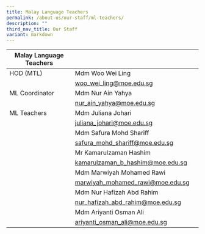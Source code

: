 ```yaml
---
title: Malay Language Teachers
permalink: /about-us/our-staff/ml-teachers/
description: ""
third_nav_title: Our Staff
variant: markdown
---
```

| Malay Language Teachers | | |
| -------- | -------- | -------- |
| HOD (MTL)| Mdm Woo Wei Ling   |   |
|      | woo_wei_ling@moe.edu.sg |     |
|ML Coordinator    | Mdm Nur Ain Yahya    |     |
|      | nur_ain_yahya@moe.edu.sg |     |
|ML Teachers    | Mdm Juliana Johari    |     |
|      | juliana_johari@moe.edu.sg |     |
|    | Mdm Safura Mohd Shariff    |     |
|      | safura_mohd_shariff@moe.edu.sg |     |
|    | Mr Kamarulzaman Hashim    |     |
|      | kamarulzaman_b_hashim@moe.edu.sg |     |
|    | Mdm Marwiyah Mohamed Rawi    |     |
|      | marwiyah_mohamed_rawi@moe.edu.sg |     |
|    | Mdm Nur Hafizah Abd Rahim    |     |
|      | nur_hafizah_abd_rahim@moe.edu.sg |     |
|    | Mdm Ariyanti Osman Ali    |     |
|      | ariyanti_osman_ali@moe.edu.sg |     |
